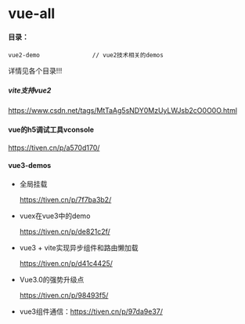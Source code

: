 # vue-all

#### 目录：

```
vue2-demo				// vue2技术相关的demos

```

详情见各个目录!!!

##### vite支持vue2

https://www.csdn.net/tags/MtTaAg5sNDY0MzUyLWJsb2cO0O0O.html

#### vue的h5调试工具vconsole

https://tiven.cn/p/a570d170/



#### vue3-demos

- 全局挂载

  https://tiven.cn/p/7f7ba3b2/

- vuex在vue3中的demo

  https://tiven.cn/p/de821c2f/

- vue3 + vite实现异步组件和路由懒加载

  https://tiven.cn/p/d41c4425/

- Vue3.0的强势升级点

  https://tiven.cn/p/98493f5/

- vue3组件通信：https://tiven.cn/p/97da9e37/

  